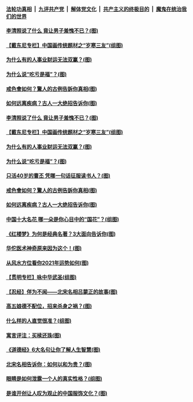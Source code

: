 

####  [法轮功真相](../../../../basic/blob/master/README.md?t=04111031) &nbsp;|&nbsp; [九评共产党](../../../../9ping.md/blob/master/README.md?t=04111031) &nbsp;|&nbsp; [解体党文化](../../../../jtdwh.md/blob/master/README.md?t=04111031)  &nbsp;|&nbsp; [共产主义的终极目的](../../../../gczydzjmd.md/blob/master/README.md?t=04111031) &nbsp;|&nbsp; [魔鬼在统治我们的世界](../../../../mgztzwmdsj.md/blob/master/README.md?t=04111031) 

#### [李清照说了什么 竟让男子羞愧不已？(图)](../pages/p7/968238.md?t=04111031) 

#### [【戴东尼专栏】中国画传统题材之“岁寒三友”(组图)](../pages/p7/962286.md?t=04111031) 

#### [为什么有的人事业财运无法双赢？(图)](../pages/p7/967613.md?t=04111031) 

#### [为什么说“吃亏是福”？(图)](../pages/p7/968198.md?t=04111031) 

#### [戒色會如何？驚人的古例告訴你真相(图)](../pages/p7/968270.md?t=04111031) 

#### [如何远离疾病？古人一大绝招告诉你(图)](../pages/p7/968026.md?t=04111031) 

#### [李清照说了什么 竟让男子羞愧不已？(图)](../pages/p7/968238.md?t=04111031) 

#### [【戴东尼专栏】中国画传统题材之“岁寒三友”(组图)](../pages/p7/962286.md?t=04111031) 

#### [为什么有的人事业财运无法双赢？(图)](../pages/p7/967613.md?t=04111031) 

#### [为什么说“吃亏是福”？(图)](../pages/p7/968198.md?t=04111031) 

#### [只活40岁的曹丕 凭哪一句话征服读书人？(图)](../pages/p7/968127.md?t=04111031) 

#### [戒色會如何？驚人的古例告訴你真相(图)](../pages/p7/968270.md?t=04111031) 

#### [如何远离疾病？古人一大绝招告诉你(图)](../pages/p7/968026.md?t=04111031) 

#### [中国十大名花 哪一朵是你心目中的“国花”？(组图)](../pages/p7/967875.md?t=04111031) 

#### [《红楼梦》为何是经典名著？3大面向告诉你(图)](../pages/p7/968130.md?t=04111031) 

#### [华佗医术神奇原来因为这个！(图)](../pages/p7/968156.md?t=04111031) 

#### [从风水方位看你2021年运势如何(图)](../pages/p7/967740.md?t=04111031) 

#### [【贯明专栏】咏中华武圣(组图)](../pages/p7/966333.md?t=04111031) 

#### [【忍经】佯为不闻——北宋名相吕蒙正的故事(图)](../pages/p7/967979.md?t=04111031) 

#### [高五娘德不配位，招来杀身之祸？(图)](../pages/p7/968023.md?t=04111031) 

#### [什么样的人直觉很准？(组图)](../pages/p7/967654.md?t=04111031) 

#### [寓言评注：买椟还珠(图)](../pages/p7/967620.md?t=04111031) 

#### [《道德经》6大名句让你了解人生智慧(图)](../pages/p7/967834.md?t=04111031) 

#### [北宋名相告诉你：如何以和为贵？(图)](../pages/p7/967953.md?t=04111031) 

#### [眼睛是如何泄露一个人的真实性格？(组图)](../pages/p7/967627.md?t=04111031) 

#### [是谁开创让人叹为观止的中国服饰文化？(图)](../pages/p7/967830.md?t=04111031) 

